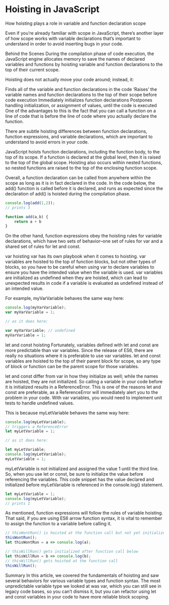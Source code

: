 # Hoisting in JavaScript

How hoisting plays a role in variable and function declaration scope

Even if you’re already familiar with scope in JavaScript, there’s another layer of how scope works with variable declarations that’s important to understand in order to avoid inserting bugs in your code.

Behind the Scenes
During the compilation phase of code execution, the JavaScript engine allocates memory to save the names of declared variables and functions by hoisting variable and function declarations to the top of their current scope.

Hoisting does not actually move your code around; instead, it:

Finds all of the variable and function declarations in the code
‘Raises’ the variable names and function declarations to the top of their scope before code execution
Immediately initializes function declarations
Postpones handling initialization, or assignment of values, until the code is executed
One of the advantages to this is the fact that you can call a function on a line of code that is before the line of code where you actually declare the function.

There are subtle hoisting differences between function declarations, function expressions, and variable declarations, which are important to understand to avoid errors in your code.

JavaScript hoists function declarations, including the function body, to the top of its scope. If a function is declared at the global level, then it is raised to the top of the global scope. Hoisting also occurs within nested functions, so nested functions are raised to the top of the enclosing function scope.

Overall, a function declaration can be called from anywhere within the scope as long as it is in fact declared in the code. In the code below, the add() function is called before it is declared, and runs as expected since the declaration of add() is hoisted during the compilation phase.

```js
console.log(add(1,2));
// prints 3

function add(a,b) {
    return a + b
}
```

On the other hand, function expressions obey the hoisting rules for variable declarations, which have two sets of behavior–one set of rules for var and a shared set of rules for let and const.

var hoisting
var has its own playbook when it comes to hoisting. var variables are hoisted to the top of function blocks, but not other types of blocks, so you have to be careful when using var to declare variables to ensure you have the intended value when the variable is used. var variables are initialized as undefined when they are hoisted, which can lead to unexpected results in code if a variable is evaluated as undefined instead of an intended value.

For example, myVarVariable behaves the same way here:

```js
console.log(myVarVariable);
var myVarVariable = 1;

// as it does here:

var myVarVariable; // undefined
myVarVariable = 1;
```

let and const hoisting
Fortunately, variables defined with let and const are more predictable than var variables. Since the release of ES6, there are really no situations where it is preferable to use var variables. let and const variables are hoisted to the top of their parent block for scope, so any type of block or function can be the parent scope for those variables.

let and const differ from var in how they initialize as well; while the names are hoisted, they are not initialized. So calling a variable in your code before it is initialized results in a ReferenceError. This is one of the reasons let and const are preferable, as a ReferenceError will immediately alert you to the problem in your code. With var variables, you would need to implement unit tests to handle undefined values.

This is because myLetVariable behaves the same way here:

```js
console.log(myLetVariable);
// triggers a ReferenceError
let myLetVariable = 1;

// as it does here:

let myLetVariable;
console.log(myLetVariable);
myLetVariable = 1;
```

myLetVariable is not initialized and assigned the value 1 until the third line. So, when you use let or const, be sure to initialize the value before referencing the variables. This code snippet has the value declared and initialized before myLetVariable is referenced in the console.log() statement.

```js
let myLetVariable = 1;
console.log(myLetVariable);
// prints 1
```

As mentioned, function expressions will follow the rules of variable hoisting. That said, if you are using ES6 arrow function syntax, it is vital to remember to assign the function to a variable before calling it.

```js
// thisWontRun() is hoisted at the function call but not yet initialized
thisWontRun();
let thisWontRun = a => console.log(a);

// thisWillRun() gets initialized after function call below
let thisWillRun = b => console.log(b);
// thisWillRun() gets hoisted at the function call
thisWillRun();
```

Summary
In this article, we covered the fundamentals of hoisting and saw several behaviors for various variable types and function syntax. The most unpredictable variable type we looked at was var, which you can still see in legacy code bases, so you can’t dismiss it, but you can refactor using let and const variables in your code to have more reliable block scoping.
